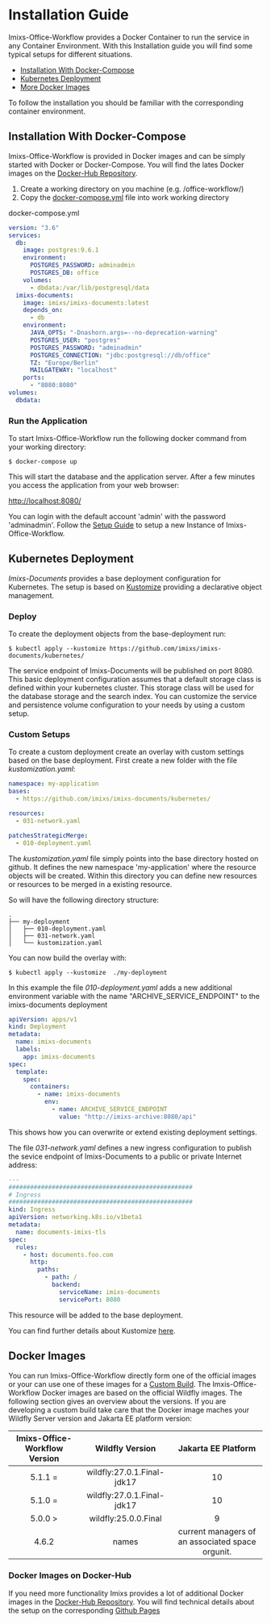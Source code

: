 # Installation Guide

Imixs-Office-Workflow provides a Docker Container to run the service in any Container Environment.
With this Installation guide you will find some typical setups for different situations.

- [Installation With Docker-Compose](#installation-with-docker-compose)
- [Kubernetes Deployment](#kubernetes-deployment)
- [More Docker Images](#more-docker-images)

To follow the installation you should be familiar with the corresponding container environment.

## Installation With Docker-Compose

Imixs-Office-Workflow is provided in Docker images and can be simply started with Docker or Docker-Compose. You will find the lates Docker images on the [Docker-Hub Repository](https://hub.docker.com/repository/docker/imixs/imixs-office-workflow/general).

1. Create a working directory on you machine (e.g. /office-workflow/)
2. Copy the [docker-compose.yml](https://github.com/imixs/imixs-documents/blob/master/docker/docker-compose.yml) file into work working directory

docker-compose.yml

```yaml
version: "3.6"
services:
  db:
    image: postgres:9.6.1
    environment:
      POSTGRES_PASSWORD: adminadmin
      POSTGRES_DB: office
    volumes:
      - dbdata:/var/lib/postgresql/data
  imixs-documents:
    image: imixs/imixs-documents:latest
    depends_on:
      - db
    environment:
      JAVA_OPTS: "-Dnashorn.args=--no-deprecation-warning"
      POSTGRES_USER: "postgres"
      POSTGRES_PASSWORD: "adminadmin"
      POSTGRES_CONNECTION: "jdbc:postgresql://db/office"
      TZ: "Europe/Berlin"
      MAILGATEWAY: "localhost"
    ports:
      - "8080:8080"
volumes:
  dbdata:
```

### Run the Application

To start Imixs-Office-Workflow run the following docker command from your working directory:

    $ docker-compose up

This will start the database and the application server.
After a few minutes you access the application from your web browser:

[http://localhost:8080/](http://localhost:8080/)

You can login with the default account 'admin' with the password 'adminadmin'. Follow the [Setup Guide](../quickstart.html) to setup a new Instance of Imixs-Office-Workflow.

## Kubernetes Deployment

_Imixs-Documents_ provides a base deployment configuration for Kubernetes. The setup is based on [Kustomize](https://kubernetes.io/docs/tasks/manage-kubernetes-objects/kustomization/) providing a declarative object management.

### Deploy

To create the deployment objects from the base-deployment run:

    $ kubectl apply --kustomize https://github.com/imixs/imixs-documents/kubernetes/

The service endpoint of Imixs-Documents will be published on port 8080.
This basic deployment configuration assumes that a default storage class is defined within your kubernetes cluster. This storage class will be used for the database storage and the search index. You can customize the service and persistence volume configuration to your needs by using a custom setup.

### Custom Setups

To create a custom deployment create an overlay with custom settings based on the base deployment. First create a new folder with the file _kustomization.yaml_:

```yaml
namespace: my-application
bases:
  - https://github.com/imixs/imixs-documents/kubernetes/

resources:
  - 031-network.yaml

patchesStrategicMerge:
  - 010-deployment.yaml
```

The _kustomization.yaml_ file simply points into the base directory hosted on github. It defines the new namespace 'my-application' where the resource objects will be created. Within this directory you can define new resources or resources to be merged in a existing resource.

So will have the following directory structure:

```
.
├── my-deployment
│   ├── 010-deployment.yaml
│   ├── 031-network.yaml
│   └── kustomization.yaml
```

You can now build the overlay with:

    $ kubectl apply --kustomize  ./my-deployment

In this example the file _010-deployment.yaml_ adds a new additional environment variable with the name "ARCHIVE_SERVICE_ENDPOINT" to the imixs-documents deployment

```yaml
apiVersion: apps/v1
kind: Deployment
metadata:
  name: imixs-documents
  labels:
    app: imixs-documents
spec:
  template:
    spec:
      containers:
        - name: imixs-documents
          env:
            - name: ARCHIVE_SERVICE_ENDPOINT
              value: "http://imixs-archive:8080/api"
```

This shows how you can overwrite or extend existing deployment settings.

The file _031-network.yaml_ defines a new ingress configuration to publish the sevice endpoint of Imixs-Documents to a public or private Internet address:

```yaml
---
###################################################
# Ingress
###################################################
kind: Ingress
apiVersion: networking.k8s.io/v1beta1
metadata:
  name: documents-imixs-tls
spec:
  rules:
    - host: documents.foo.com
      http:
        paths:
          - path: /
            backend:
              serviceName: imixs-documents
              servicePort: 8080
```

This resource will be added to the base deployment.

You can find further details about Kustomize [here](https://github.com/imixs/imixs-cloud/blob/master/doc/KUSTOMIZE.md).

## Docker Images

You can run Imixs-Office-Workflow directly form one of the official images or your can use one of these images for a [Custom Build](../build/index.html).
The Imxis-Office-Workflow Docker images are based on the official Wildfly images.
The following section gives an overview about the versions. If you are developing a custom build take care that the Docker image maches your Wildfly Server version and Jakarta EE platform version:

| Imixs-Office-Workflow Version |      Wildfly Version       |               Jakarta EE Platform                |
| :---------------------------: | :------------------------: | :----------------------------------------------: |
|            5.1.1 =            | wildfly:27.0.1.Final-jdk17 |                        10                        |
|            5.1.0 =            | wildfly:27.0.1.Final-jdk17 |                        10                        |
|            5.0.0 >            |    wildfly:25.0.0.Final    |                        9                         |
|             4.6.2             |           names            | current managers of an associated space orgunit. |

### Docker Images on Docker-Hub

If you need more functionality Imixs provides a lot of additional Docker images in the [Docker-Hub Repository](https://hub.docker.com/repositories/imixs). You will find technical details about the setup on the corresponding [Github Pages](https://github.com/imixs)
